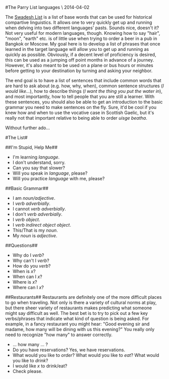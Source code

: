 <!-- layout: post
categories: 
- languages
title: The Parry List
date: 2014-04-02
-->
#The Parry List
<tag>languages</tag> \\ 2014-04-02


The [Swadesh List](http://en.wikipedia.org/wiki/Swadesh_list) is a list of base words that can be used for historical compartive linguistics.  It allows one to very quickly get up and running when delving into two different languages' pasts. Sounds nice, doesn't it? Not very useful for modern languages, though. Knowing how to say "hair", "moon", "earth" etc. is of little use when trying to order a beer in a pub in Bangkok or Moscow.  My goal here is to develop a list of phrases that once learned in the target language will allow you to get up and running as quickly as possible. Obviously, if a decent level of proficiency is desired, this can be used as a jumping off point months in advance of a journey.  However, it's also meant to be used on a plane or bus hours or minutes before getting to your destination by turning and asking your neighbor.

The end goal is to have a list of sentences that include common words that are hard to ask about (e.g. how, why, when), common sentence structures (<em>I would like...</em>), how to describe things (<em>I want the thing you put the water in</em>), and most importantly, how to tell people that you are still a learner. With these sentences, you should also be able to get an introduction to the basic grammar you need to make sentences on the fly. Sure, it'd be cool if you knew how and when to use the vocative case in Scottish Gaelic, but it's really not that important relative to being able to order _uisge beatha_.

Without further ado...
<!-- more -->

#The List#

##I'm Stupid, Help Me##
* I'm learning _language_.
* I don't understand, sorry.
* Can you say that slower?
* Will you speak in _language_, please?
* Will you practice _language_ with me, please?


##Basic Grammar##
* I am _noun/adjective_.
* I _verb_ _adverbially_.
* I cannot _verb_ _adverbially_.
* I don't _verb_ _adverbially_.
* I _verb_ _object_.
* I _verb_ _indirect object_ _object_.
* This/That is my _noun_.
* My _noun_ is _adjective_.

##Questions##
* Why do I _verb_?
* Why can't I _verb_?
* How do you _verb_?
* When is _x_?
* When can I _x_?
* Where is _x_?
* Where can I _x_?

##Restaurants##
Restaurants are definitely one of the more difficult places to go when traveling. Not only is there a variety of cultural norms at play, but there sheer variety of restaurants makes predicting what someone might say difficult as well. The best bet is to try to pick out a few key verbs/phrases that indicate what kind of question is being asked. For example, in a fancy restaurant you might hear: "Good evening sir and madame, how many will be dining with us this evening?" You really only need to recognize "how many" to answer correctly.
* ... how many ... ?
* Do you have reservations? Yes, we have reservations.
* What would you like to _order_? What would you like to _eat_? What would you like to _drink_?
* I would like _x_ to drink/eat?
* Check please.


